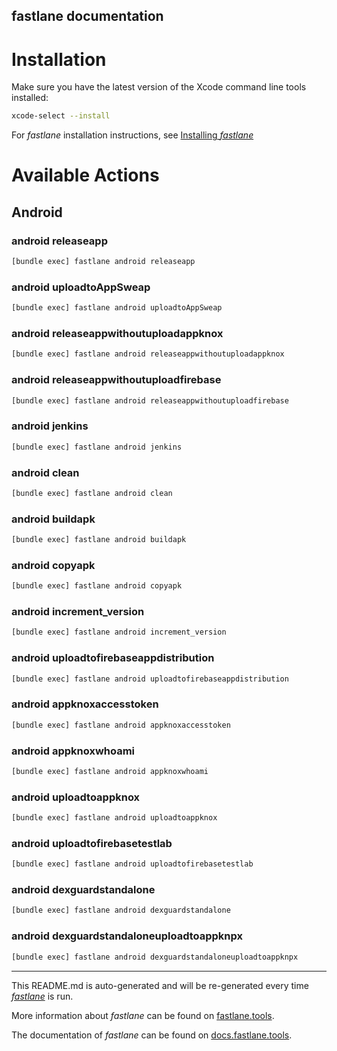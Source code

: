 fastlane documentation
----

# Installation

Make sure you have the latest version of the Xcode command line tools installed:

```sh
xcode-select --install
```

For _fastlane_ installation instructions, see [Installing _fastlane_](https://docs.fastlane.tools/#installing-fastlane)

# Available Actions

## Android

### android releaseapp

```sh
[bundle exec] fastlane android releaseapp
```



### android uploadtoAppSweap

```sh
[bundle exec] fastlane android uploadtoAppSweap
```



### android releaseappwithoutuploadappknox

```sh
[bundle exec] fastlane android releaseappwithoutuploadappknox
```



### android releaseappwithoutuploadfirebase

```sh
[bundle exec] fastlane android releaseappwithoutuploadfirebase
```



### android jenkins

```sh
[bundle exec] fastlane android jenkins
```



### android clean

```sh
[bundle exec] fastlane android clean
```



### android buildapk

```sh
[bundle exec] fastlane android buildapk
```



### android copyapk

```sh
[bundle exec] fastlane android copyapk
```



### android increment_version

```sh
[bundle exec] fastlane android increment_version
```



### android uploadtofirebaseappdistribution

```sh
[bundle exec] fastlane android uploadtofirebaseappdistribution
```



### android appknoxaccesstoken

```sh
[bundle exec] fastlane android appknoxaccesstoken
```



### android appknoxwhoami

```sh
[bundle exec] fastlane android appknoxwhoami
```



### android uploadtoappknox

```sh
[bundle exec] fastlane android uploadtoappknox
```



### android uploadtofirebasetestlab

```sh
[bundle exec] fastlane android uploadtofirebasetestlab
```



### android dexguardstandalone

```sh
[bundle exec] fastlane android dexguardstandalone
```



### android dexguardstandaloneuploadtoappknpx

```sh
[bundle exec] fastlane android dexguardstandaloneuploadtoappknpx
```



----

This README.md is auto-generated and will be re-generated every time [_fastlane_](https://fastlane.tools) is run.

More information about _fastlane_ can be found on [fastlane.tools](https://fastlane.tools).

The documentation of _fastlane_ can be found on [docs.fastlane.tools](https://docs.fastlane.tools).
